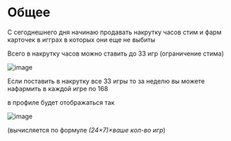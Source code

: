 # Общее

С сегоднешнего дня начинаю продавать накрутку часов стим и фарм карточек в игграх в которых они еще не выбиты


Всего в накрутку часов можно ставить до 33 игр (ограничение стима)

![image](https://github.com/spacecollapse/steam-hour-boost/assets/53594431/25435727-64a2-4aac-ab3a-09d7fc804104)


Если поставить в накрутку все 33 игры то за неделю вы можете нафармить в каждой игре по 168

в профиле будет отображаться так

![image](https://github.com/spacecollapse/steam-hour-boost/assets/53594431/b65fcd4d-b3c8-4d0b-b06b-427db3217889)

(вычисляется по формуле *(24×7)×ваше кол-во игр*)





